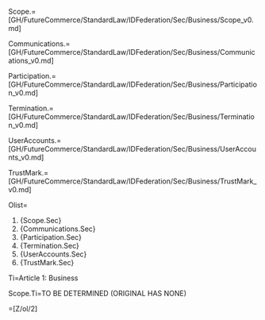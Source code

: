 Scope.=[GH/FutureCommerce/StandardLaw/IDFederation/Sec/Business/Scope_v0.md]

Communications.=[GH/FutureCommerce/StandardLaw/IDFederation/Sec/Business/Communications_v0.md]

Participation.=[GH/FutureCommerce/StandardLaw/IDFederation/Sec/Business/Participation_v0.md]

Termination.=[GH/FutureCommerce/StandardLaw/IDFederation/Sec/Business/Termination_v0.md]

UserAccounts.=[GH/FutureCommerce/StandardLaw/IDFederation/Sec/Business/UserAccounts_v0.md]

TrustMark.=[GH/FutureCommerce/StandardLaw/IDFederation/Sec/Business/TrustMark_v0.md]

Olist=<ol><li>{Scope.Sec}<li>{Communications.Sec}<li>{Participation.Sec}<li>{Termination.Sec}<li>{UserAccounts.Sec}<li>{TrustMark.Sec}</ol>

Ti=Article 1: Business

Scope.Ti=TO BE DETERMINED (ORIGINAL HAS NONE)

=[Z/ol/2]